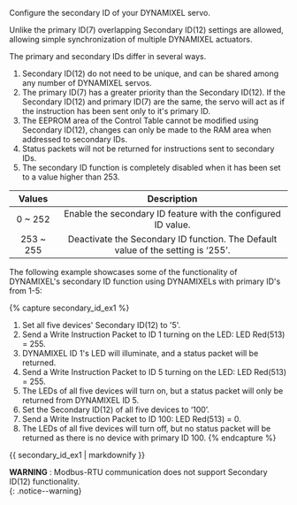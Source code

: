 Configure the secondary ID of your DYNAMIXEL servo.

Unlike the primary ID(7) overlapping Secondary ID(12) settings are allowed, allowing simple synchronization of multiple DYNAMIXEL actuators.

The primary and secondary IDs differ in several ways.
1. Secondary ID(12) do not need to be unique, and can be shared among any number of DYNAMIXEL servos. 
2. The primary ID(7) has a greater priority than the Secondary ID(12). If the Secondary ID(12) and primary ID(7) are the same, the servo will act as if the instruction has been sent only to it's primary ID.
3. The EEPROM area of the Control Table cannot be modified using Secondary ID(12), changes can only be made to the RAM area when addressed to secondary IDs.
4. Status packets will not be returned for instructions sent to secondary IDs.
5. The secondary ID function is completely disabled when it has been set to a value higher than 253.

|  Values   |                                      Description                                     |
|:---------:|:------------------------------------------------------------------------------------:|
|  0 ~ 252  |            Enable the secondary ID feature with the configured ID value.             |
| 253 ~ 255 |  Deactivate the Secondary ID function. The Default value  of the setting is ‘255’.   |

The following example showcases some of the functionality of DYNAMIXEL's secondary ID function using DYNAMIXELs with primary ID's from 1-5:

{% capture secondary_id_ex1 %}
1. Set all five devices' Secondary ID(12) to '5'.
2. Send a Write Instruction Packet to ID 1 turning on the LED: LED Red(513) = 255.
3. DYNAMIXEL ID 1's LED will illuminate, and a status packet will be returned.
4. Send a Write Instruction Packet to ID 5 turning on the LED:  LED Red(513) = 255.
5. The LEDs of all five devices will turn on, but a status packet will only be returned from DYNAMIXEL ID 5.
6. Set the Secondary ID(12) of all five devices to ‘100’.
7. Send a Write Instruction Packet to ID 100: LED Red(513) = 0.
8. The LEDs of all five devices will turn off, but no status packet will be returned as there is no device with primary ID 100.
{% endcapture %}

<div class="notice--success">{{ secondary_id_ex1 | markdownify }}</div>

**WARNING** : Modbus-RTU communication does not support Secondary ID(12) functionality.    
{: .notice--warning}
